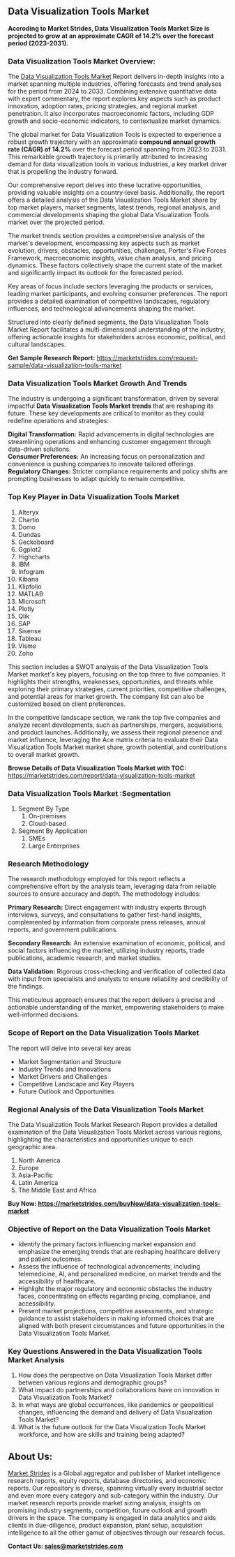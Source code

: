 <h2>Data Visualization Tools Market</h2>
<p><strong>Accroding to Market Strides, Data Visualization Tools Market Size is projected to grow at an approximate CAGR of 14.2% over the forecast period (2023-2031).</strong></p>
<h3>Data Visualization Tools Market Overview:</h3>
<p>The <a href="https://marketstrides.com/report/data-visualization-tools-market">Data Visualization Tools Market</a><strong>&nbsp;</strong>Report delivers in-depth insights into a market spanning multiple industries, offering forecasts and trend analyses for the period from 2024 to 2033. Combining extensive quantitative data with expert commentary, the report explores key aspects such as product innovation, adoption rates, pricing strategies, and regional market penetration. It also incorporates macroeconomic factors, including GDP growth and socio-economic indicators, to contextualize market dynamics.</p>
<p>The global market for Data Visualization Tools is expected to experience a robust growth trajectory with an approximate <strong>compound annual growth rate (CAGR) of 14.2%</strong> over the forecast period spanning from 2023 to 2031. This remarkable growth trajectory is primarily attributed to Increasing demand for data visualization tools in various industries, a key market driver that is propelling the industry forward.</p>
<p>Our comprehensive report delves into these lucrative opportunities, providing valuable insights on a country-level basis. Additionally, the report offers a detailed analysis of the Data Visualization Tools Market share by top market players, market segments, latest trends, regional analysis, and commercial developments shaping the global Data Visualization Tools market over the projected period.</p>
<p>The market trends section provides a comprehensive analysis of the market's development, encompassing key aspects such as market evolution, drivers, obstacles, opportunities, challenges, Porter's Five Forces Framework, macroeconomic insights, value chain analysis, and pricing dynamics. These factors collectively shape the current state of the market and significantly impact its outlook for the forecasted period.</p>
<p>Key areas of focus include sectors leveraging the products or services, leading market participants, and evolving consumer preferences. The report provides a detailed examination of competitive landscapes, regulatory influences, and technological advancements shaping the market.</p>
<p>Structured into clearly defined segments, the&nbsp;Data Visualization Tools Market Report facilitates a multi-dimensional understanding of the industry, offering actionable insights for stakeholders across economic, political, and cultural landscapes.</p>
<p><strong>Get Sample Research Report:</strong> <a href="https://marketstrides.com/request-sample/data-visualization-tools-market">https://marketstrides.com/request-sample/data-visualization-tools-market</a></p>
<h3>Data Visualization Tools Market Growth And Trends</h3>
<p>The industry is undergoing a significant transformation, driven by several impactful <strong>Data Visualization Tools Market trends</strong>&nbsp;that are reshaping its future. These key developments are critical to monitor as they could redefine operations and strategies:</p>
<p><strong>Digital Transformation:</strong> Rapid advancements in digital technologies are streamlining operations and enhancing customer engagement through data-driven solutions.<br /><strong>Consumer Preferences:</strong> An increasing focus on personalization and convenience is pushing companies to innovate tailored offerings.<br /><strong>Regulatory Changes:</strong> Stricter compliance requirements and policy shifts are prompting businesses to adapt quickly to remain competitive.</p>
<h3>Top Key Player in Data Visualization Tools Market</h3>
<ol>
<li>Alteryx</li>
<li>Chartio</li>
<li>Domo</li>
<li>Dundas</li>
<li>Geckoboard</li>
<li>Ggplot2</li>
<li>Highcharts</li>
<li>IBM</li>
<li>Infogram</li>
<li>Kibana</li>
<li>Klipfolio</li>
<li>MATLAB</li>
<li>Microsoft</li>
<li>Plotly</li>
<li>Qlik</li>
<li>SAP</li>
<li>Sisense</li>
<li>Tableau</li>
<li>Visme</li>
<li>Zoho</li>
</ol>
<p>This section includes a SWOT analysis of the Data Visualization Tools Market market's key players, focusing on the top three to five companies. It highlights their strengths, weaknesses, opportunities, and threats while exploring their primary strategies, current priorities, competitive challenges, and potential areas for market growth. The company list can also be customized based on client preferences.</p>
<p>In the competitive landscape section, we rank the top five companies and analyze recent developments, such as partnerships, mergers, acquisitions, and product launches. Additionally, we assess their regional presence and market influence, leveraging the Ace matrix criteria to evaluate their Data Visualization Tools Market market share, growth potential, and contributions to overall market growth.</p>
<p><strong>Browse Details of Data Visualization Tools Market with TOC:</strong> <a href="https://marketstrides.com/report/data-visualization-tools-market">https://marketstrides.com/report/data-visualization-tools-market</a></p>
<h3>Data Visualization Tools Market :Segmentation</h3>
<ol>
<li>Segment By Type
<ol>
<li>On-premises</li>
<li>Cloud-based</li>
</ol>
</li>
<li>Segment By Application
<ol>
<li>SMEs</li>
<li>Large Enterprises</li>
</ol>
</li>
</ol>
<h3>Research Methodology</h3>
<p>The research methodology employed for this report reflects a comprehensive effort by the analysis team, leveraging data from reliable sources to ensure accuracy and depth. The methodology includes:</p>
<p><strong>Primary Research:</strong> Direct engagement with industry experts through interviews, surveys, and consultations to gather first-hand insights, complemented by information from corporate press releases, annual reports, and government publications.</p>
<p><strong>Secondary Research:</strong> An extensive examination of economic, political, and social factors influencing the market, utilizing industry reports, trade publications, academic research, and market studies.</p>
<p><strong>Data Validation:</strong> Rigorous cross-checking and verification of collected data with input from specialists and analysts to ensure reliability and credibility of the findings.</p>
<p>This meticulous approach ensures that the report delivers a precise and actionable understanding of the market, empowering stakeholders to make well-informed decisions.</p>
<h3>Scope of Report on the Data Visualization Tools Market</h3>
<p>The report will delve into several key areas</p>
<ul>
<li>Market Segmentation and Structure</li>
<li>Industry Trends and Innovations</li>
<li>Market Drivers and Challenges</li>
<li>Competitive Landscape and Key Players</li>
<li>Future Outlook and Opportunities</li>
</ul>
<h3>Regional Analysis of the Data Visualization Tools Market</h3>
<p>The Data Visualization Tools Market Research Report provides a detailed examination of the Data Visualization Tools Market across various regions, highlighting the characteristics and opportunities unique to each geographic area.</p>
<ol>
<li>North America</li>
<li>Europe</li>
<li>Asia-Pacific</li>
<li>Latin America</li>
<li>The Middle East and Africa</li>
</ol>
<p><strong>Buy Now:&nbsp;<a href="https://marketstrides.com/buyNow/data-visualization-tools-market">https://marketstrides.com/buyNow/data-visualization-tools-market</a></strong></p>
<h3><strong>Objective of Report on the Data Visualization Tools Market</strong></h3>
<ul>
<li>Identify the primary factors influencing market expansion and emphasize the emerging trends that are reshaping healthcare delivery and patient outcomes.</li>
<li>Assess the influence of technological advancements, including telemedicine, AI, and personalized medicine, on market trends and the accessibility of healthcare.</li>
<li>Highlight the major regulatory and economic obstacles the industry faces, concentrating on effects regarding pricing, compliance, and accessibility.</li>
<li>Present market projections, competitive assessments, and strategic guidance to assist stakeholders in making informed choices that are aligned with both present circumstances and future opportunities in the Data Visualization Tools Market.</li>
</ul>
<h3>Key Questions Answered in the&nbsp;Data Visualization Tools Market&nbsp;Analysis</h3>
<ol>
<li>How does the perspective on Data Visualization Tools Market differ between various regions and demographic groups?</li>
<li>What impact do partnerships and collaborations have on innovation in Data Visualization Tools Market?</li>
<li>In what ways are global occurrences, like pandemics or geopolitical changes, influencing the demand and delivery of Data Visualization Tools Market?</li>
<li>What is the future outlook for the Data Visualization Tools Market workforce, and how are skills and training being adapted?</li>
</ol>
<h2>About Us:</h2>
<p><a href="https://marketstrides.com/">Market Strides</a> is a Global aggregator and publisher of Market intelligence research reports, equity reports, database directories, and economic reports. Our repository is diverse, spanning virtually every industrial sector and even more every category and sub-category within the industry. Our market research reports provide market sizing analysis, insights on promising industry segments, competition, future outlook and growth drivers in the space. The company is engaged in data analytics and aids clients in due-diligence, product expansion, plant setup, acquisition intelligence to all the other gamut of objectives through our research focus.</p>
<p><strong>Contact Us: <a href="mailto:sales@marketstrides.com">sales@marketstrides.com</a></strong></p>
